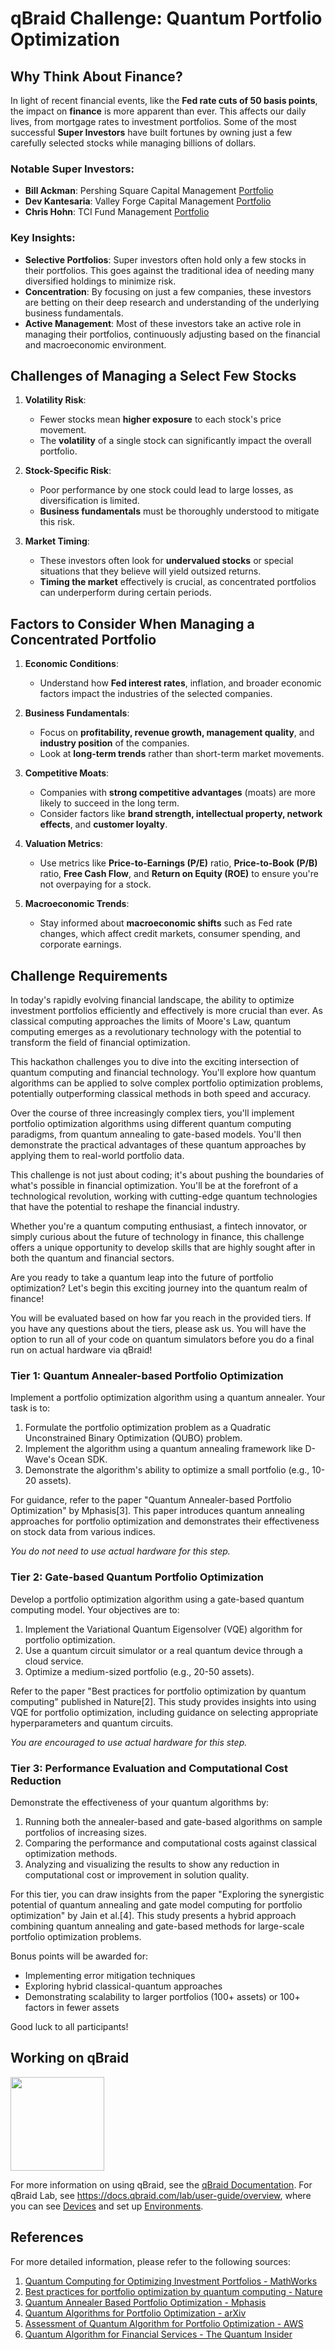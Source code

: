 # qBraid Challenge: Quantum Portfolio Optimization

## Why Think About Finance?

In light of recent financial events, like the **Fed rate cuts of 50 basis points**, the impact on **finance** is more apparent than ever. This affects our daily lives, from mortgage rates to investment portfolios. Some of the most successful **Super Investors** have built fortunes by owning just a few carefully selected stocks while managing billions of dollars. 

### Notable Super Investors:
- **Bill Ackman**: Pershing Square Capital Management [Portfolio](https://whalewisdom.com/filer/pershing-square-capital-management-l-p)
- **Dev Kantesaria**: Valley Forge Capital Management [Portfolio](https://whalewisdom.com/filer/valley-forge-advisors-llc)
- **Chris Hohn**: TCI Fund Management [Portfolio](https://whalewisdom.com/filer/childrens-investment-fund-management-uk-llp)

### Key Insights:
- **Selective Portfolios**: Super investors often hold only a few stocks in their portfolios. This goes against the traditional idea of needing many diversified holdings to minimize risk.
- **Concentration**: By focusing on just a few companies, these investors are betting on their deep research and understanding of the underlying business fundamentals.
- **Active Management**: Most of these investors take an active role in managing their portfolios, continuously adjusting based on the financial and macroeconomic environment.

## Challenges of Managing a Select Few Stocks
1. **Volatility Risk**:
   - Fewer stocks mean **higher exposure** to each stock's price movement.
   - The **volatility** of a single stock can significantly impact the overall portfolio.
   
2. **Stock-Specific Risk**:
   - Poor performance by one stock could lead to large losses, as diversification is limited.
   - **Business fundamentals** must be thoroughly understood to mitigate this risk.

3. **Market Timing**:
   - These investors often look for **undervalued stocks** or special situations that they believe will yield outsized returns.
   - **Timing the market** effectively is crucial, as concentrated portfolios can underperform during certain periods.

## Factors to Consider When Managing a Concentrated Portfolio
1. **Economic Conditions**:
   - Understand how **Fed interest rates**, inflation, and broader economic factors impact the industries of the selected companies.
   
2. **Business Fundamentals**:
   - Focus on **profitability, revenue growth, management quality**, and **industry position** of the companies.
   - Look at **long-term trends** rather than short-term market movements.

3. **Competitive Moats**:
   - Companies with **strong competitive advantages** (moats) are more likely to succeed in the long term.
   - Consider factors like **brand strength, intellectual property, network effects**, and **customer loyalty**.

4. **Valuation Metrics**:
   - Use metrics like **Price-to-Earnings (P/E)** ratio, **Price-to-Book (P/B)** ratio, **Free Cash Flow**, and **Return on Equity (ROE)** to ensure you're not overpaying for a stock.

5. **Macroeconomic Trends**:
   - Stay informed about **macroeconomic shifts** such as Fed rate changes, which affect credit markets, consumer spending, and corporate earnings.

## Challenge Requirements

In today's rapidly evolving financial landscape, the ability to optimize investment portfolios efficiently and effectively is more crucial than ever. As classical computing approaches the limits of Moore's Law, quantum computing emerges as a revolutionary technology with the potential to transform the field of financial optimization.

This hackathon challenges you to dive into the exciting intersection of quantum computing and financial technology. You'll explore how quantum algorithms can be applied to solve complex portfolio optimization problems, potentially outperforming classical methods in both speed and accuracy.

Over the course of three increasingly complex tiers, you'll implement portfolio optimization algorithms using different quantum computing paradigms, from quantum annealing to gate-based models. You'll then demonstrate the practical advantages of these quantum approaches by applying them to real-world portfolio data.

This challenge is not just about coding; it's about pushing the boundaries of what's possible in financial optimization. You'll be at the forefront of a technological revolution, working with cutting-edge quantum technologies that have the potential to reshape the financial industry.

Whether you're a quantum computing enthusiast, a fintech innovator, or simply curious about the future of technology in finance, this challenge offers a unique opportunity to develop skills that are highly sought after in both the quantum and financial sectors.

Are you ready to take a quantum leap into the future of portfolio optimization? Let's begin this exciting journey into the quantum realm of finance!



You will be evaluated based on how far you reach in the provided tiers. If you have any questions about the tiers, please ask us. You will have the option to run all of your code on quantum simulators before you do a final run on actual hardware via qBraid!

### Tier 1: Quantum Annealer-based Portfolio Optimization

Implement a portfolio optimization algorithm using a quantum annealer. Your task is to:

1. Formulate the portfolio optimization problem as a Quadratic Unconstrained Binary Optimization (QUBO) problem.
2. Implement the algorithm using a quantum annealing framework like D-Wave's Ocean SDK.
3. Demonstrate the algorithm's ability to optimize a small portfolio (e.g., 10-20 assets).

For guidance, refer to the paper "Quantum Annealer-based Portfolio Optimization" by Mphasis[3]. This paper introduces quantum annealing approaches for portfolio optimization and demonstrates their effectiveness on stock data from various indices.

*You do not need to use actual hardware for this step.*

### Tier 2: Gate-based Quantum Portfolio Optimization

Develop a portfolio optimization algorithm using a gate-based quantum computing model. Your objectives are to:

1. Implement the Variational Quantum Eigensolver (VQE) algorithm for portfolio optimization.
2. Use a quantum circuit simulator or a real quantum device through a cloud service.
3. Optimize a medium-sized portfolio (e.g., 20-50 assets).

Refer to the paper "Best practices for portfolio optimization by quantum computing" published in Nature[2]. This study provides insights into using VQE for portfolio optimization, including guidance on selecting appropriate hyperparameters and quantum circuits.

*You are encouraged to use actual hardware for this step.*

### Tier 3: Performance Evaluation and Computational Cost Reduction

Demonstrate the effectiveness of your quantum algorithms by:

1. Running both the annealer-based and gate-based algorithms on sample portfolios of increasing sizes.
2. Comparing the performance and computational costs against classical optimization methods.
3. Analyzing and visualizing the results to show any reduction in computational cost or improvement in solution quality.

For this tier, you can draw insights from the paper "Exploring the synergistic potential of quantum annealing and gate model computing for portfolio optimization" by Jain et al.[4]. This study presents a hybrid approach combining quantum annealing and gate-based methods for large-scale portfolio optimization problems.

Bonus points will be awarded for:
- Implementing error mitigation techniques
- Exploring hybrid classical-quantum approaches
- Demonstrating scalability to larger portfolios (100+ assets) or 100+ factors in fewer assets

Good luck to all participants!

## Working on qBraid

[<img src="https://qbraid-static.s3.amazonaws.com/logos/Launch_on_qBraid_white.png" width="150">](https://account.qbraid.com?gitHubUrl=https://github.com/qbraid/nyc-haq-qbraid.git)

For more information on using qBraid, see the [qBraid Documentation](https://docs.qbraid.com/home/introduction).
For qBraid Lab, see https://docs.qbraid.com/lab/user-guide/overview, where you can see [Devices](https://docs.qbraid.com/lab/user-guide/quantum-devices) and set up [Environments](https://docs.qbraid.com/lab/user-guide/environments).


## References

For more detailed information, please refer to the following sources:

1. [Quantum Computing for Optimizing Investment Portfolios - MathWorks](https://blogs.mathworks.com/finance/2023/07/24/quantum-computing-for-optimizing-investment-portfolios/)
2. [Best practices for portfolio optimization by quantum computing - Nature](https://www.nature.com/articles/s41598-023-45392-w)
3. [Quantum Annealer Based Portfolio Optimization - Mphasis](https://www.mphasis.com/content/dam/mphasis-com/global/en/home/innovation/next-lab/mphasis-quantum-annealer-based-portfolio-optimization-whitepaper.pdf)
4. [Quantum Algorithms for Portfolio Optimization - arXiv](https://arxiv.org/abs/2305.01480v1)
5. [Assessment of Quantum Algorithm for Portfolio Optimization - AWS](https://aws.amazon.com/blogs/quantum-computing/a-detailed-end-to-end-assessment-of-a-quantum-algorithm-for-portfolio-optimization-released-by-goldman-sachs-and-aws/)
6. [Quantum Algorithm for Financial Services - The Quantum Insider](https://thequantuminsider.com/2022/10/07/quantum-algorithm-developed-for-financial-services-sector-successfully-builds-high-return-low-risk-portfolios/)

